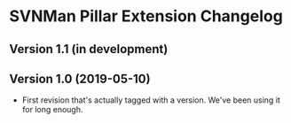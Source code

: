 # SVNMan Pillar Extension Changelog

## Version 1.1 (in development)


## Version 1.0 (2019-05-10)

- First revision that's actually tagged with a version. We've been using it for long enough.
